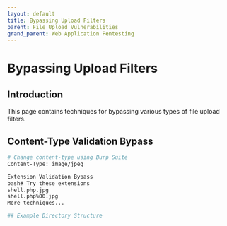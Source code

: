 ```yaml
---
layout: default
title: Bypassing Upload Filters
parent: File Upload Vulnerabilities
grand_parent: Web Application Pentesting
---
```


# Bypassing Upload Filters

## Introduction

This page contains techniques for bypassing various types of file upload filters.

## Content-Type Validation Bypass

```bash
# Change content-type using Burp Suite
Content-Type: image/jpeg

Extension Validation Bypass
bash# Try these extensions
shell.php.jpg
shell.php%00.jpg
More techniques...

## Example Directory Structure
